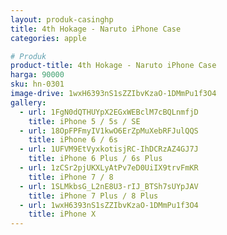 ```yaml
---
layout: produk-casinghp
title: 4th Hokage - Naruto iPhone Case
categories: apple

# Produk
product-title: 4th Hokage - Naruto iPhone Case
harga: 90000
sku: hn-0301
image-drive: 1wxH6393nS1sZZIbvKzaO-1DMmPu1f3O4
gallery:
  - url: 1FgN0dQTHUYpX2EGxWEBclM7cBQLnmfjD
    title: iPhone 5 / 5s / SE
  - url: 18OpFPFmyIV1kwO6ErZpMuXebRFJulQQS
    title: iPhone 6 / 6s
  - url: 1UFVM9EtVyxkotisjRC-IhDCRzAZ4GJ7J
    title: iPhone 6 Plus / 6s Plus
  - url: 1zCSr2pjUKXLyAtPv7eD0UiIX9trvFmKR
    title: iPhone 7 / 8
  - url: 1SLMkbsG_L2nE8U3-rIJ_BTSh7sUYpJAV
    title: iPhone 7 Plus / 8 Plus
  - url: 1wxH6393nS1sZZIbvKzaO-1DMmPu1f3O4
    title: iPhone X
---
```

